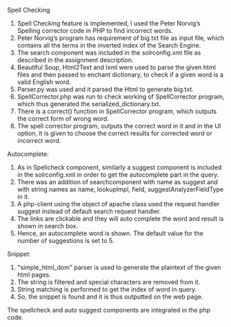 Spell Checking

1. Spell Checking feature is implemented, I used the Peter Norvig’s Spelling corrector code in PHP to find incorrect words.
2. Peter Norvig’s program has requirement of big.txt file as input file, which contains all the terms in the inverted index of the Search Engine.
3. The search component was included in the solrconfig.xml file as described in the assignment description.
4. Beautiful Soup, Html2Text and lxml were used to parse the given html files and then passed to enchant dictionary, to check if a given word is a valid English word.
5. Parser.py was used and it parsed the Html to generate big.txt.
6. SpellCorrector.php was run to check working of SpellCorrector program, which thus generated the serialized_dictionary.txt.
7. There is a correct() function in SpellCorrector program, which outputs the correct form of wrong word.
8. The spell corrector program, outputs the correct word in it and in the UI option, it is given to choose the correct results for corrected word or incorrect word.

Autocomplete:

1. As in Spellcheck component, similarly a suggest component is included in the solrconfig.xml in order to get the autocomplete part in the query.
2. There was an addition of searchcomponent with name as suggest and with string names as name, lookupImpl, field, suggestAnalyzerFieldType in it.
3. A php-client using the object of apache class used the request handler suggest instead of default search request handler.
4. The links are clickable and they will auto complete the word and result is shown in search box.
5. Hence, an autocomplete word is shown. The default value for the number of suggestions is set to 5.

Snippet:
1. "simple_html_dom" parser is used to generate the plaintext of the given html pages.
2. The string is filtered and special characters are removed from it.
3. String matching is performed to get the index of word in query.
4. So, the snippet is found and it is thus outputted on the web page.

The spellcheck and auto suggest components are integrated in the php code.

